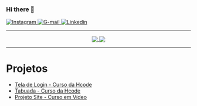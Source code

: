 ### Hi there 👋


<a href="https://www.instagram.com/genilsoncavalcantedeoliveira/" target="_blank">
<img src="https://img.shields.io/badge/Instagram-15AB89.svg?&style=flat-square&logo=instagram&logoColor=black" alt="Instagram">
</a>

<a href="https://img.shields.io/badge/-gmail-c14438?style=flat-square&logo=Gmail&logoColor=white&link=mailto:genilson.cavalcante105@gmail.com" target="_blank">
<img src="https://img.shields.io/badge/Gmail-%23E4405F.svg?&style=flat-square&logo=Gmail&logoColor=blue" alt="G-mail">
</a>

<a href="https://www.linkedin.com/in/genilson-cavalcante-de-oliveira/" target="_blank">
<img src="https://img.shields.io/badge/Genilson_Cavalcante-blue.svg?&style=flat-square&logo=linkedin&logoColor=black" alt="Linkedin">
</a>





---


<div align="center">

<a href="https://github.com/GenilsonCavalcante" align="center">
   <img align="center" src="https://github-readme-stats.vercel.app/api?username=GenilsonCavalcante&show_icons=true&theme=highcontrast">
</a>

<a href="https://github.com/GenilsonCavalcante" align="center">
   <img align="center" src="https://github-readme-stats.vercel.app/api/top-langs/?username=GenilsonCavalcante&layout=compact&show_icons=true&theme=tokyonight">
</a>

</div>


---

<h1>Projetos</h1>

* <a href="https://genilsoncavalcante.github.io/CursoHTML5-HCODE/Projeto-Tela-de-Login/index.html">Tela de Login - Curso da Hcode</a>
* <a href="https://genilsoncavalcante.github.io/CursoHTML5-HCODE/Projeto-Tabuada/tabuada.html">Tabuada - Curso da Hcode</a>
* <a href="https://genilsoncavalcante.github.io/projeto-site/">Projeto Site - Curso em Vídeo</a>






<!--
![GitHub followers](https://img.shields.io/github/followers/GenilsonCavalcante?style=dark)
-->

<!--

[![Gmail Badge](https://img.shields.io/badge/-gmail-c14438?style=flat-square&logo=Gmail&logoColor=white&link=mailto:genilson.cavalcante105@gmail.com)](genilson.cavalcante105@gmail.com)

<a href="https://www.linkedin.com/in/genilson-cavalcante-de-oliveira/">
<img src="https://devicon.dev/devicon.git/icons/linkedin/linkedin-original-wordmark.svg" alt="Linkedin" width="70">
</a>

-->


<!--
www.linkedin.com/in/genilson-cavalcante-de-oliveira - Linkedin

http://buscatextual.cnpq.br/buscatextual/visualizacv.do?id=K9714202E8 - Currículo Lattes

display="block" margin-left="auto" margin-right="auto"

-->




<!--

---

![Genilson's github stats](https://github-readme-stats.vercel.app/api?username=GenilsonCavalcante&show_icons=true&theme=highcontrast)
[![Top Langs](https://github-readme-stats.vercel.app/api/top-langs/?username=GenilsonCavalcante&layout=compact&show_icons=true&theme=tokyonight)](https://github.com/GenilsonCavalcante)

---

-->





<!--
Melhores cores: dark, tokyonight, cobalt, synthwave, highcontrast, dracula
-->

<!--
- 🔭 I’m currently working on ...
- 🌱 I’m currently learning ...
- 👯 I’m looking to collaborate on ...
- 🤔 I’m looking for help with ...
- 💬 Ask me about ...
- 📫 How to reach me: ...
- 😄 Pronouns: ...
- ⚡ Fun fact: ... 
-->
